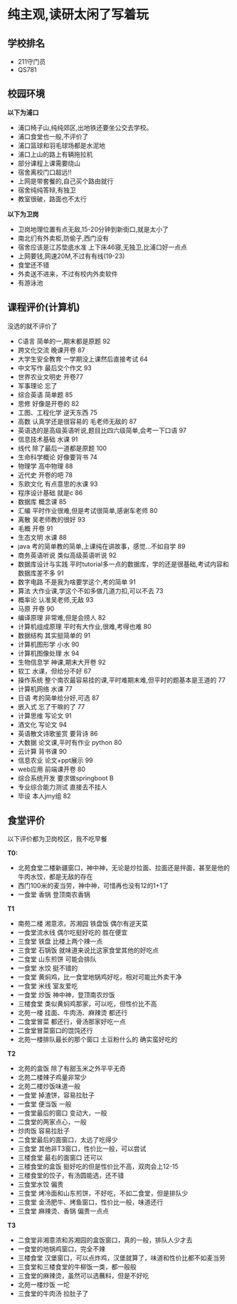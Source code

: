# 纯主观,读研太闲了写着玩 

## 学校排名 
+ 211守门员
+ QS781 

## 校园环境 
  **以下为浦口**
+ 浦口椅子山,纯纯郊区,出地铁还要坐公交去学校。
+ 浦口食堂也一般,不评价了
+ 浦口篮球和羽毛球场都是水泥地
+ 浦口上山的路上有辆拖拉机
+ 部分课程上课需要绕山
+ 宿舍离校门口超远!!
+ 上网是带套餐的,自己买个路由就行
+ 宿舍纯纯答辩,有独卫
+ 教室很破，路面也不太行
  
**以下为卫岗** 
+ 卫岗地理位置有点无敌,15-20分钟到新街口,就是太小了
+ 南北们有外卖柜,防偷子,西门没有
+ 宿舍应该是江苏垫底水准 上下床46寝,无独卫,比浦口好一点点
+ 上网要钱,网速20M,不过有有线(19-23)
+ 食堂还不错
+ 外卖送不进来，不过有校内外卖软件
+ 有游泳池

## 课程评价(计算机) 
没选的就不评价了
* C语言 简单的一,期末都是原题 92
* 跨文化交流 晚课开卷 87
* 大学生安全教育 一学期没上课然后直接考试 64
* 中文写作 最后交个作文 93
* 世界农业文明史 开卷77
* 军事理论 忘了
* 综合英语 简单题 85
* 思修 好像是开卷的 82
* 工图、工程化学 逆天东西 75
* 高数 认真学还是很容易的 毛老师无敌的 87
* 英语选的是高级英语听说,题目比四六级简单,会考一下口语 97
* 信息技术基础 水课 91
* 线代 除了最后一道都是原题 100
* 生命科学概论 好像要背书 74
* 物理学 高中物理 88
* 近代史 开卷的吧 78
* 东欧文化 有点意思的水课 93
* 程序设计基础 就是c 86
* 数据库 概念课 85
* 汇编 平时作业很难,但是考试很简单,感谢车老师 80
* 离散 吴老师教的很好 93
* 毛概 开卷 91
* 生态文明 水课 88
* java 考的简单教的简单,上课纯在讲故事，感觉...不如自学 89
* 商务英语听说 类似高级英语听说 92
* 数据库设计与实践 平时tutorial多一点的数据库，学的还是很基础,考试内容和数据库差不多 91
* 数字电路 不是我为啥要学这个,考的简单 91
* 算法 大作业课,学这个不如多做几道力扣,可以不去 73
* 概率论 认准吴老师,无敌 93
* 马原 开卷 90
* 编译原理 非常难,但是会捞人 82
* 计算机组成原理 平时有大作业,很难,考得也难 80
* 数据结构 其实挺简单的 91
* 计算机图形学 小水 90
* 计算机图像处理 水 94
* 生物信息学 神课,期末大开卷 92
* 软工 水课，但给分不好 67
* 操作系统 整个南农最容易挂的课,平时难期末难,但平时的题基本是王道的 77
* 计算机网络 水课 77
* 日语 考的简单给分好,可选 87
* 嵌入式 忘了干嘛的了 77
* 计算思维 写论文 91
* 酒文化 写论文 94
* 英语散文诗歌鉴赏 要背诗 86
* 大数据 论文课,平时有作业 python 80
* 云计算 背书课 90
* 信息农业 论文+ppt展示 99
* web应用 前端课开卷 80
* 综合系统开发 要求做springboot B
* 专业综合能力测试 直接去不挂人
* 毕设 本人jmy组 82

## 食堂评价
以下评价都为卫岗校区，我不吃早餐    


**T0:**
* 北苑食堂二楼新疆窗口，神中神，无论是炒拉面、拉面还是拌面，甚至是他的牛肉水饺，都是无敌的存在
* 西门100米的麦当劳，神中神，可惜再也没有12的1+1了
* 一食堂 香锅 登顶南农香锅

**T1**
* 南苑二楼 湘意浓，苏湘园 铁盘饭 偶尔有逆天菜
* 一食堂流水线 偶尔吃挺好吃的 胜在便宜
* 三食堂 铁盘 比楼上两个辣一点
* 三食堂 石锅饭 就味道来说比这家食堂其他的好吃点
* 二食堂 山东煎饼 可能会排队
* 一食堂 水饺 挺不错的
* 一食堂 黄焖鸡，比一食堂地锅鸡好吃，相对可能比外卖干净
* 一食堂 米线 室友爱吃
* 一食堂 炒饭 神中神，登顶南农炒饭
* 三楼食堂 类似黄焖鸡那家，可以吃，但性价比不高
* 北苑一楼 挂面、牛肉汤、麻辣烫 都还行
* 二食堂冒菜 都还行，骨汤那家好吃一点
* 二食堂冒菜窗口的馄饨还行
* 北苑一楼排队最长的那个窗口 土豆粉什么的 确实蛮好吃的

**T2**
* 北苑的盒饭 除了有甜玉米之外平平无奇
* 北苑二楼辣子鸡量非常少
* 北苑二楼炒饭味道一般
* 一食堂 掉渣饼，容易拉肚子
* 一食堂 便当饭 一般
* 一食堂最后的窗口 变动大，一般
* 二食堂的两家点心，一般
* 炒肉饭 容易拉肚子
* 二食堂最后的面窗口，太远了吃得少
* 三食堂 其他非T3窗口，性价比一般，可以尝试
* 三楼食堂 最右的面窗口 还可以
* 三楼食堂的盒饭 挺好吃的但是性价比不高，双肉会上12-15
* 三楼食堂的饺子，有汤圆能选，还不错
* 三食堂水饺 偏贵
* 三食堂 烤冷面和山东煎饼，不好吃，不如二食堂，但是排队少
* 三食堂 金汤肥牛、烤鱼窗口，性价比一般，味道还行
* 三食堂 麻辣烫、香锅 偏贵一点点
  

**T3**
* 二食堂非湘意浓和苏湘园的盒饭窗口，真的一般，排队人少才去
* 一食堂的地锅鸡窗口，完全不辣
* 三楼食堂 汉堡窗口，可以点炸鸡，汉堡就算了，味道和性价比都不如麦当劳
* 三食堂和三楼食堂的牛柳饭一类，都一般般
* 三食堂的麻辣烫，虽然可以选蘸料，但是不好吃
* 北苑一楼炒饭 一坨
* 三食堂的牛肉汤 拉肚子了


